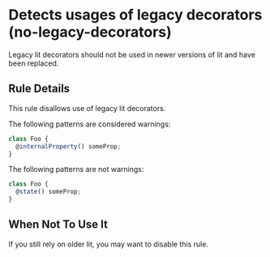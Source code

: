 # Detects usages of legacy decorators (no-legacy-decorators)

Legacy lit decorators should not be used in newer versions of lit and have
been replaced.

## Rule Details

This rule disallows use of legacy lit decorators.

The following patterns are considered warnings:

```ts
class Foo {
  @internalProperty() someProp;
}
```

The following patterns are not warnings:

```ts
class Foo {
  @state() someProp;
}
```

## When Not To Use It

If you still rely on older lit, you may want to disable this rule.
